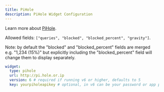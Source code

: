 ```yaml
---
title: PiHole
description: PiHole Widget Configuration
---
```


Learn more about [PiHole](https://github.com/pi-hole/pi-hole).

Allowed fields: `["queries", "blocked", "blocked_percent", "gravity"]`.

Note: by default the "blocked" and "blocked_percent" fields are merged e.g. "1,234 (15%)" but explicitly including the "blocked_percent" field will change them to display separately.

```yaml
widget:
  type: pihole
  url: http://pi.hole.or.ip
  version: 6 # required if running v6 or higher, defaults to 5
  key: yourpiholeapikey # optional, in v6 can be your password or app password
```
